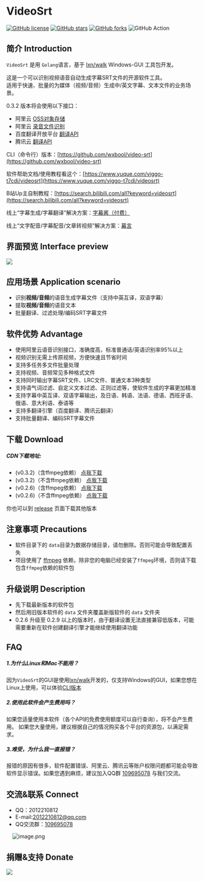 # VideoSrt

[![GitHub license](https://img.shields.io/github/license/wxbool/video-srt-windows?logo=Apache&style=flat-square)](https://github.com/wxbool/video-srt-windows/blob/master/LICENSE)
[![GitHub stars](https://img.shields.io/github/stars/wxbool/video-srt-windows?style=flat-square)](https://github.com/wxbool/video-srt-windows/stargazers)
[![GitHub forks](https://img.shields.io/github/forks/wxbool/video-srt-windows?logo=github&style=flat-square)](https://github.com/wxbool/video-srt-windows/network)
![GitHub Action](https://github.com/wxbool/video-srt-windows/workflows/Go/badge.svg?branch=master)

## 简介  Introduction

`VideoSrt` 是用 `Golang`语言，基于 [lxn/walk](https://github.com/lxn/walk) Windows-GUI 工具包开发。

这是一个可以识别视频语音自动生成字幕SRT文件的开源软件工具。<br />适用于快速、批量的为媒体（视频/音频）生成中/英文字幕、文本文件的业务场景。

0.3.2 版本将会使用以下接口：
- 阿里云 [OSS对象存储](https://www.aliyun.com/product/oss?spm=5176.12825654.eofdhaal5.13.e9392c4aGfj5vj&aly_as=K11FcpO8)
- 阿里云 [录音文件识别](https://ai.aliyun.com/nls/filetrans?spm=5176.12061031.1228726.1.47fe3cb43I34mn) 
- 百度翻译开放平台 [翻译API](http://api.fanyi.baidu.com/api/trans/product/index) 
- 腾讯云 [翻译API](https://cloud.tencent.com/product/tmt) 

CLI（命令行）版本：[https://github.com/wxbool/video-srt](https://github.com/wxbool/video-srt)

软件帮助文档/使用教程看这个：[https://www.yuque.com/viggo-t7cdi/videosrt](https://www.yuque.com/viggo-t7cdi/videosrt)

B站Up主自制教程：[https://search.bilibili.com/all?keyword=videosrt](https://search.bilibili.com/all?keyword=videosrt)

线上“字幕生成/字幕翻译”解决方案：[字幕酱（付费）](https://www.zimujiang.com/aff?code=aannv4os)

线上“文字配音/字幕配音/文章转视频”解决方案：[幕言](https://www.mu-yan.com/?videosrt)

<a name="0b884e4f"></a>
## 界面预览  Interface preview

![](https://pic.downk.cc/item/5f28c7ea14195aa594369a59.gif)

## 应用场景  Application scenario

- 识别**视频/音频**的语音生成字幕文件（支持中英互译，双语字幕）
- 提取**视频/音频**的语音文本
- 批量翻译、过滤处理/编码SRT字幕文件


<a name="b89d37d3"></a>
## 软件优势  Advantage

- 使用阿里云语音识别接口，准确度高，标准普通话/英语识别率95%以上
- 视频识别无需上传原视频，方便快速且节省时间
- 支持多任务多文件批量处理
- 支持视频、音频常见多种格式文件
- 支持同时输出字幕SRT文件、LRC文件、普通文本3种类型
- 支持语气词过滤、自定义文本过滤、正则过滤等，使软件生成的字幕更加精准
- 支持字幕中英互译、双语字幕输出，及日语、韩语、法语、德语、西班牙语、俄语、意大利语、泰语等
- 支持多翻译引擎（百度翻译、腾讯云翻译）
- 支持批量翻译、编码SRT字幕文件

<a name="Download"></a>
## 下载  Download

<a name="e66a66f1"></a>
##### CDN下载地址:
- (v0.3.2)（含ffmpeg依赖） [点我下载](http://file.viggo.site/video-srt/0.3.2/video-srt-gui-ffmpeg-0.3.2-x64.zip)
- (v0.3.2)（不含ffmpeg依赖） [点我下载](http://file.viggo.site/video-srt/0.3.2/video-srt-gui-0.3.2-x64.zip)
- (v0.2.6)（含ffmpeg依赖） [点我下载](http://file.viggo.site/video-srt/0.2.6/video-srt-gui-ffmpeg-0.2.6-x64.zip)
- (v0.2.6)（不含ffmpeg依赖） [点我下载](http://file.viggo.site/video-srt/0.2.6/video-srt-gui-0.2.6-x64.zip)

你也可以到 [release](https://github.com/wxbool/video-srt-windows/releases) 页面下载其他版本

<a name="1bbbb204"></a>
## 注意事项  Precautions

- 软件目录下的 `data`目录为数据存储目录，请勿删除。否则可能会导致配置丢失
- 项目使用了 [ffmpeg](http://ffmpeg.org/) 依赖，除非您的电脑已经安装了`ffmpeg`环境，否则请下载包含`ffmpeg`依赖的软件包

<a name="9a751511"></a>
## 升级说明  Description

- 先下载最新版本的软件包
- 然后用旧版本软件的 `data` 文件夹覆盖新版软件的 `data` 文件夹
- 0.2.6 升级至 0.2.9 以上的版本时，由于翻译设置无法直接兼容低版本，可能需要重新在软件创建翻译引擎才能继续使用翻译功能

## FAQ
##### 1.为什么Linux和Mac不能用？
因为`VideoSrt`的GUI是使用[lxn/walk](https://github.com/lxn/walk)开发的，仅支持Windows的GUI，如果您想在Linux上使用，可以体验[CLI版本](https://github.com/wxbool/video-srt)

##### 2.使用此软件会产生费用吗？
如果您适量使用本软件（各个API的免费使用额度可以自行查询），将不会产生费用。
如果您大量使用，建议根据自己的情况购买各个平台的资源包，以满足需求。

##### 3.难受，为什么我一直报错？
报错的原因有很多，软件配置错误、阿里云、腾讯云等账户权限问题都可能会导致软件显示错误。如果您遇到麻烦，建议加入QQ群 [109695078](https://jq.qq.com/?_wv=1027&k=5Eco2hO) 与我们交流。


<a name="f3dc992e"></a>
## 交流&联系 Connect

- QQ：2012210812
- E-mail:2012210812@qq.com
- QQ交流群：[109695078](https://jq.qq.com/?_wv=1027&k=5Eco2hO)

    ![image.png](https://cdn.nlark.com/yuque/0/2019/png/695280/1577104071489-4cc85009-29a0-42d6-8901-0cf3b45dee68.png#align=left&display=inline&height=177&name=image.png&originHeight=177&originWidth=172&size=17846&status=done&style=none&width=172)

<a name="AyJ3E"></a>
## 捐赠&支持 Donate

![](https://pic2.superbed.cn/item/5e00b93476085c3289dd2dc0.png)
